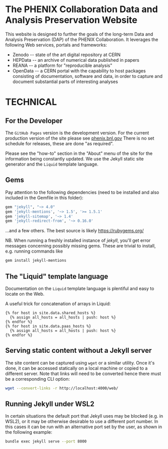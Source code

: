 # The PHENIX Collaboration Data and Analysis Preservation Website

This website is designed to further the goals of the long-term Data
and Analysis Preservation (DAP) of the PHENIX Collaboration. It
leverages the following Web services, portals and frameworks:

* Zenodo -- state of the art digital repository at CERN
* HEPData -- an archive of numerical data published in papers
* REANA -- a platform for "reproducible analysis"
* OpenData -- a CERN portal with the capability to host packages consisting
of documentation, software and data, in order to capture and document
substantial parts of interesting analyses


# TECHNICAL

## For the Developer

The `GitHub Pages` version is the development version.
For the current production version of the site please
see <a href="https://www.phenix.bnl.gov/" target="_blank">phenix.bnl.gov</a>
There is no set schedule for releases, these are done "as required".

Please see the "how-to" section in the "About" menu of the site for the
information being constantly updated. We use the Jekyll static site generator
and the `Liquid` template language.

## Gems
Pay attention to the following dependencies (need to be installed and
also included in the Gemfile in this folder):

```bash
gem "jekyll", "~> 4.0"
gem 'jekyll-mentions', '~> 1.5', '>= 1.5.1'
gem 'jekyll-sitemap', '~> 1.4'
gem 'jekyll-redirect-from', '~> 0.16.0'
```
...and a few others. The best source is likely https://rubygems.org/

NB. When running a freshly installed instance of _jekyll_, you'll get
error messages concerning possibly missing gems. These are trivial to
install, e.g. running commands like

```bash
gem install jekyll-mentions
```

## The "Liquid" template language

Documentation on the `Liquid` template language is plentiful
and easy to locate on the Web.

A useful trick for concatenation of arrays in Liquid:

```{% assign all_hosts = "" | split: "" %}
{% for host in site.data.shared_hosts %}
  {% assign all_hosts = all_hosts | push: host %}
{% endfor %}
{% for host in site.data.paas_hosts %}
  {% assign all_hosts = all_hosts | push: host %}
{% endfor %}
```

## Serving static content without a Jekyll server

The site content can be captured using `wget` or a similar utility. Once it's
done, it can be accessed statically on a local machine or copied to a different server.
Note that links will need to be converted hence there must be a corresponding CLI option:

```bash
wget --convert-links -r http://localhost:4000/web/
```

## Running Jekyll under WSL2

In certain situations the default port that Jekyll uses may be blocked (e.g. in WSL2),
or it may be otherwise desirable to use a different port number. In this cases it can
be run with an alternative port set by the user, as shown in the following example:

```bash
bundle exec jekyll serve --port 8000
```
